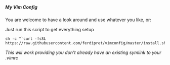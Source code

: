 ##### My Vim Config #####

You are welcome to have a look around and use whatever you like, or:

Just run this script to get everything setup
```
sh -c "`curl -fsSL https://raw.githubusercontent.com/ferdipret/vimconfig/master/install.sh`"
```

*This will work providing you don't already have an existing symlink to your .vimrc*
